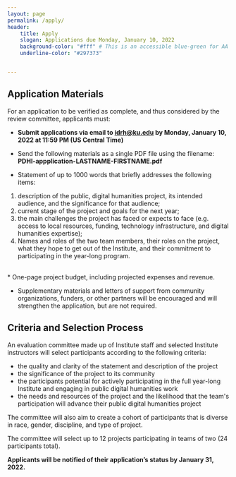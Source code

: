 ```yaml
---
layout: page
permalink: /apply/
header: 
    title: Apply
    slogan: Applications due Monday, January 10, 2022
    background-color: "#fff" # This is an accessible blue-green for AA compliance. Original theme blue-green is #297373 (contrast ratio: 3.79 with black text)
    underline-color: "#297373"


---
```


## Application Materials

For an application to be verified as complete, and thus considered by the review committee, applicants must:

* **Submit applications via email to <idrh@ku.edu> by Monday, January 10, 2022 at 11:59 PM (US Central Time)**

* Send the following materials as a single PDF file using the filename:<br/> **PDHI-appplication-LASTNAME-FIRSTNAME.pdf**

* Statement of up to 1000 words that briefly addresses the following items:
1. description of the public, digital humanities project, its intended audience, and the significance for that audience;
1. current stage of the project and goals for the next year;
1. the main challenges the project has faced or expects to face (e.g. access to local resources, funding, technology infrastructure, and digital humanities expertise);
1. Names and roles of the two team members, their roles on the project, what they hope to get out of the Institute, and their commitment to participating in the year-long program.  
<br/>
* One-page project budget, including projected expenses and revenue.

* Supplementary materials and letters of support from community organizations, funders, or other partners will be encouraged and will strengthen the application, but are not required.

## Criteria and Selection Process

An evaluation committee made up of Institute staff and selected Institute instructors will select participants according to the following criteria:

* the quality and clarity of the statement and description of the project
* the significance of the project to its community
* the participants potential for actively participating in the full year-long Institute and engaging in public digital humanities work
* the needs and resources of the project and the likelihood that the team's participation will advance their public digital humanities project

The committee will also aim to create a cohort of participants that is diverse in race, gender, discipline, and type of project.

The committee will select up to 12 projects participating in teams of two (24 participants total).

**Applicants will be notified of their application’s status by January 31, 2022.**
